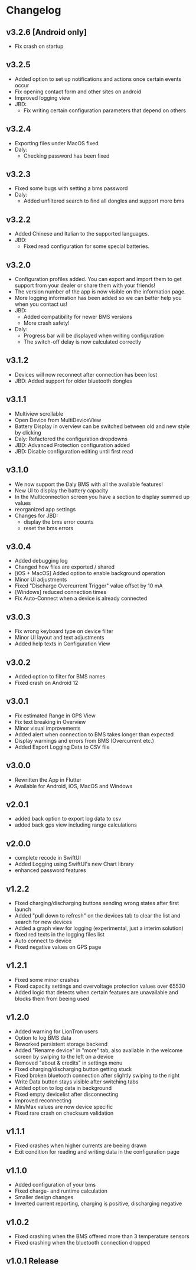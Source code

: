 # Changelog

## v3.2.6 [Android only]
- Fix crash on startup

## v3.2.5
- Added option to set up notifications and actions once certain events occur
- Fix opening contact form and other sites on android
- Improved logging view
- JBD:
  - Fix writing certain configuration parameters that depend on others

## v3.2.4
- Exporting files under MacOS fixed
- Daly:
    - Checking password has been fixed

## v3.2.3
- Fixed some bugs with setting a bms password
- Daly: 
    - Added unfiltered search to find all dongles and support more bms

## v3.2.2

- Added Chinese and Italian to the supported languages.
- JBD: 
  - Fixed read configuration for some special batteries.

## v3.2.0

- Configuration profiles added. You can export and import them to get support from your dealer or share them with your friends!
- The version number of the app is now visible on the information page.
- More logging information has been added so we can better help you when you contact us!
- JBD:
  - Added compatibility for newer BMS versions
  - More crash safety!
- Daly:
  - Progress bar will be displayed when writing configuration
  - The switch-off delay is now calculated correctly

## v3.1.2

- Devices will now reconnect after connection has been lost
- JBD: Added support for older bluetooth dongles

## v3.1.1

- Multiview scrollable
- Open Device from MultiDeviceView
- Battery Display in overview can be switched between old and new style by clicking
- Daly: Refactored the configuration dropdowns
- JBD: Advanced Protection configuration added
- JBD: Disable configuration editing until first read

## v3.1.0

- We now support the Daly BMS with all the available features!
- New UI to display the battery capacity
- In the Multiconnection screen you have a section to display summed up values
- reorganized app settings
- Changes for JBD:
  - display the bms error counts
  - reset the bms errors

## v3.0.4

- Added debugging log
- Changed how files are exported / shared
- [iOS + MacOS] Added option to enable background operation
- Minor UI adjustments
- Fixed "Discharge Overcurrent Trigger" value offset by 10 mA
- [Windows] reduced connection times
- Fix Auto-Connect when a device is already connected

## v3.0.3

- Fix wrong keyboard type on device filter
- Minor UI layout and text adjustments
- Added help texts in Configuration View

## v3.0.2

- Added option to filter for BMS names
- Fixed crash on Android 12

## v3.0.1

- Fix estimated Range in GPS View
- Fix text breaking in Overview
- Minor visual improvements
- Added alert when connection to BMS takes longer than expected
- Display warnings and errors from BMS (Overcurrent etc.)
- Added Export Logging Data to CSV file

## v3.0.0

- Rewritten the App in Flutter
- Available for Android, iOS, MacOS and Windows

## v2.0.1

- added back option to export log data to csv
- added back gps view including range calculations

## v2.0.0

- complete recode in SwiftUI
- Added Logging using SwiftUI's new Chart library
- enhanced password features

## v1.2.2

- Fixed charging/discharging buttons sending wrong states after first launch
- Added "pull down to refresh" on the devices tab to clear the list and search for new devices
- Added a graph view for logging (experimental, just a interim solution)
- fixed red texts in the logging files list
- Auto connect to device
- Fixed negative values on GPS page

## v1.2.1

- Fixed some minor crashes
- Fixed capacity settings and overvoltage protection values over 65530
- Added logic that detects when certain features are unavailable and blocks them from beeing used

## v1.2.0

- Added warning for LionTron users
- Option to log BMS data
- Reworked persistent storage backend
- Added "Rename device" in "more" tab, also available in the welcome screen by swiping to the left on a device
- Removed "about & credits" in settings menu
- Fixed charging/discharging button getting stuck
- Fixed broken bluetooth connection after slightly swiping to the right
- Write Data button stays visible after switching tabs
- Added option to log data in background
- Fixed empty devicelist after disconnecting
- improved reconnecting
- Min/Max values are now device specific
- Fixed rare crash on checksum validation

## v1.1.1

- Fixed crashes when higher currents are beeing drawn
- Exit condition for reading and writing data in the configuration page

## v1.1.0

- Added configuration of your bms
- Fixed charge- and runtime calculation
- Smaller design changes
- Inverted current reporting, charging is positive, discharging negative

## v1.0.2

- Fixed crashing when the BMS offered more than 3 temperature sensors
- Fixed crashing when the bluetooth connection dropped

## v1.0.1 Release
